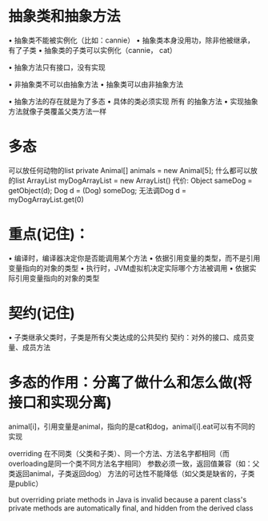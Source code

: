 # 抽象类和抽象方法
• 抽象类不能被实例化（比如：cannie）
• 抽象类本身没用功，除非他被继承，有了子类
• 抽象类的子类可以实例化（cannie， cat）

• 抽象方法只有接口，没有实现

• 非抽象类不可以由抽象方法
• 抽象类可以由非抽象方法

• 抽象⽅法的存在就是为了多态
• 具体的类必须实现 所有 的抽象⽅法
• 实现抽象⽅法就像⼦类覆盖⽗类⽅法⼀样

# 多态
可以放任何动物的list
private Animal[] animals = new Animal[5];
什么都可以放的list
ArrayList<Object> myDogArrayList = new ArrayList<Object>()
代价:
Object sameDog = getObject(d);
Dog d = (Dog) someDog;
无法调Dog d = myDogArrayList.get(0)

# 重点(记住)：
• 编译时，编译器决定你是否能调⽤某个⽅法
  • 依据引⽤变量的类型，⽽不是引⽤变量指向的对象的类型
• 执⾏时，JVM虚拟机决定实际哪个⽅法被调⽤
  • 依据实际引⽤变量指向的对象的类型

# 契约(记住)
• 子类继承父类时，子类是所有父类达成的公共契约
契约：对外的接口、成员变量、成员方法

# 多态的作用：分离了做什么和怎么做(将接口和实现分离)
animal[i]，引用变量是animal，指向的是cat和dog，animal[i].eat可以有不同的实现

overriding
在不同类（父类和子类）、同一个方法、方法名字都相同（而overloading是同一个类不同方法名字相同）
参数必须一致，返回值兼容（如：父类返回animal，子类返回dog）
方法的可达性不能降低（如父类是缺省的，子类是public）

but overriding priate methods in Java is invalid
because a parent class's private methods are automatically final, and hidden from the derived class